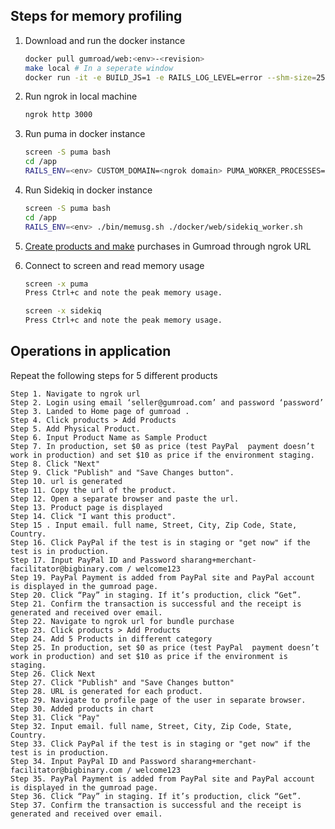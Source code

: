 ## Steps for memory profiling

1. Download and run the docker instance

   ```bash
   docker pull gumroad/web:<env>-<revision>
   make local # In a seperate window
   docker run -it -e BUILD_JS=1 -e RAILS_LOG_LEVEL=error --shm-size=256m -p 3000:3000 --network web_default gumroad/web:<env>-<revision> /bin/bash
   ```

2. Run ngrok in local machine

   ```bash
   ngrok http 3000
   ```

3. Run puma in docker instance

   ```bash
   screen -S puma bash
   cd /app
   RAILS_ENV=<env> CUSTOM_DOMAIN=<ngrok domain> PUMA_WORKER_PROCESSES=<workers count> ./bin/memusg.sh ./docker/web/server.sh
   ```

4. Run Sidekiq in docker instance

   ```bash
   screen -S puma bash
   cd /app
   RAILS_ENV=<env> ./bin/memusg.sh ./docker/web/sidekiq_worker.sh
   ```

5. [Create products and make](#operations-in-application) purchases in Gumroad through ngrok URL

6. Connect to screen and read memory usage

   ```bash
   screen -x puma
   Press Ctrl+c and note the peak memory usage.
   ```

   ```bash
   screen -x sidekiq
   Press Ctrl+c and note the peak memory usage.
   ```

## Operations in application

Repeat the following steps for 5 different products

```
Step 1. Navigate to ngrok url
Step 2. Login using email ‘seller@gumroad.com’ and password ‘password’
Step 3. Landed to Home page of gumroad .
Step 4. Click products > Add Products
Step 5. Add Physical Product.
Step 6. Input Product Name as Sample Product
Step 7. In production, set $0 as price (test PayPal  payment doesn’t work in production) and set $10 as price if the environment staging.
Step 8. Click "Next"
Step 9. Click "Publish" and "Save Changes button".
Step 10. url is generated
Step 11. Copy the url of the product.
Step 12. Open a separate browser and paste the url.
Step 13. Product page is displayed
Step 14. Click "I want this product".
Step 15 . Input email. full name, Street, City, Zip Code, State, Country.
Step 16. Click PayPal if the test is in staging or "get now" if the test is in production.
Step 17. Input PayPal ID and Password sharang+merchant-facilitator@bigbinary.com / welcome123
Step 19. PayPal Payment is added from PayPal site and PayPal account is displayed in the gumroad page.
Step 20. Click “Pay” in staging. If it’s production, click “Get”.
Step 21. Confirm the transaction is successful and the receipt is generated and received over email.
Step 22. Navigate to ngrok url for bundle purchase
Step 23. Click products > Add Products
Step 24. Add 5 Products in different category
Step 25. In production, set $0 as price (test PayPal  payment doesn’t work in production) and set $10 as price if the environment is staging.
Step 26. Click Next
Step 27. Click "Publish" and "Save Changes button"
Step 28. URL is generated for each product.
Step 29. Navigate to profile page of the user in separate browser.
Step 30. Added products in chart
Step 31. Click "Pay"
Step 32. Input email. full name, Street, City, Zip Code, State, Country.
Step 33. Click PayPal if the test is in staging or "get now" if the test is in production.
Step 34. Input PayPal ID and Password sharang+merchant-facilitator@bigbinary.com / welcome123
Step 35. PayPal Payment is added from PayPal site and PayPal account is displayed in the gumroad page.
Step 36. Click “Pay” in staging. If it’s production, click “Get”.
Step 37. Confirm the transaction is successful and the receipt is generated and received over email.
```
